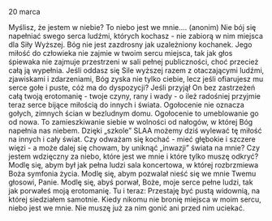 20 marca

Myślisz, że jestem w niebie? To niebo jest we mnie....
(anonim)
 Nie bój się napełniać swego serca ludźmi, których kochasz - nie zabiorą w nim miejsca dla Siły Wyższej. Bóg nie jest zazdrosny jak uzależniony kochanek. Jego miłość do człowieka nie zajmie w twoim sercu miejsca, tak jak głos śpiewaka nie zajmuje przestrzeni w sali pełnej publiczności, choć przecież całą ją wypełnia. Jeśli oddasz się Sile wyższej razem z otaczającymi ludźmi, zjawiskami i zdarzeniami, Bóg zyska nie tylko ciebie, lecz jeśli ofiarujesz mu serce gołe i puste, cóż ma do dyspozycji? Jeśli przyjął On bez zastrzeżeń całą twoją erotomanię - twoje czyny, rany i wady - o ileż radośniej przyjmie teraz serce bijące miłością do innych i świata. Ogołocenie nie oznacza gołych, zimnych ścian w bezludnym domu. Ogołocenie to umeblowanie go od nowa. To zamieszkiwanie siebie w wolności od nałogów, w której Bóg napełnia nas niebem. Dzięki „szkole” SLAA możemy dziś wylewać tę miłość na innych i cały świat.
Czy odważam się kochać - mieć głębokie i szczere więzi - a może dalej się chowam, by uniknąć „inwazji” świata na mnie? Czy jestem wdzięczny za niebo, które jest we mnie i które tylko muszę odkryć?
 Modlę się, abym był jak pełna ludzi sala koncertowa, w której rozbrzmiewa Boża symfonia życia. Modlę się, abym pozwalał nieść się we mnie Twemu głosowi, Panie. Modlę się, abyś porwał, Boże, moje serce pełne ludzi, tak jak porwałeś moją erotomanię.
 Tu i teraz: Przestaję być pustą widownią, na której siedziałem samotnie. Kiedy nikomu nie bronię miejsca w moim sercu, niebo jest we mnie. Nie muszę już za nim gonić ani przed nim uciekać.
